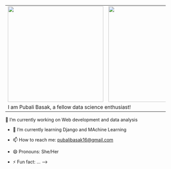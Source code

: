 <div id="header" align="center">
<table><tr ><td width=1000 valign="center" align="center">
<img src="https://media.giphy.com/media/yIomjPheQvvbiF9v7A/giphy.gif" width=300>
</td>
<td width=1000>
<img src="https://media.giphy.com/media/paTz7UZbPfTZFRYnnB/giphy.gif" width=300>
</td></tr>
<tr>
  <td colspan=2>
  I am Pubali Basak, a fellow data science enthusiast!
    </td>
</tr>
  
</table>

</div>
<!-- ### Hi there 👋

<!--
**int-code/int-code** is a ✨ _special_ ✨ repository because its `README.md` (this file) appears on your GitHub profile.

Here are some ideas to get you started:
-->
🔭 I’m currently working on Web development and data analysis
- 🌱 I’m currently learning Django and MAchine Learning
- 📫 How to reach me: pubalibasak16@gmail.com
- 😄 Pronouns: She/Her

- ⚡ Fun fact: ...
-->
<!--- 👯 I’m looking to collaborate on ...
- 🤔 I’m looking for help with ...
- 💬 Ask me about ...-->
